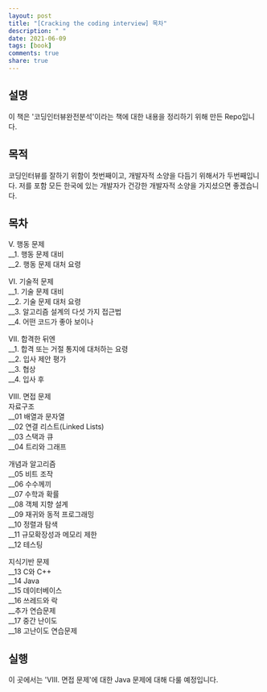 ```yaml
---
layout: post
title: "[Cracking the coding interview] 목차"
description: " "
date: 2021-06-09
tags: [book]
comments: true
share: true
---
```


## 설명

이 책은 '코딩인터뷰완전분석'이라는 책에 대한 내용을 정리하기 위해 만든 Repo입니다.

## 목적

코딩인터뷰를 잘하기 위함이 첫번째이고, 개발자적 소양을 다듬기 위해서가 두번째입니다. 저를 포함 모든 한국에 있는 개발자가 건강한 개발자적 소양을 가지셨으면 좋겠습니다.

## 목차

V. 행동 문제  
__1. 행동 문제 대비  
__2. 행동 문제 대처 요령  

VI. 기술적 문제  
__1. 기술 문제 대비  
__2. 기술 문제 대처 요령  
__3. 알고리즘 설계의 다섯 가지 접근법  
__4. 어떤 코드가 좋아 보이나  

VII. 합격한 뒤엔  
__1. 합격 또는 거절 통지에 대처하는 요령  
__2. 입사 제안 평가  
__3. 협상  
__4. 입사 후  

VIII. 면접 문제  
자료구조  
__01 배열과 문자열  
__02 연결 리스트(Linked Lists)  
__03 스택과 큐  
__04 트리와 그래프  

개념과 알고리즘  
__05 비트 조작  
__06 수수께끼  
__07 수학과 확률  
__08 객체 지향 설계  
__09 재귀와 동적 프로그래밍  
__10 정렬과 탐색  
__11 규모확장성과 메모리 제한  
__12 테스팅  

지식기반 문제  
__13 C와 C++  
__14 Java  
__15 데이터베이스  
__16 쓰레드와 락  
__추가 연습문제  
__17 중간 난이도  
__18 고난이도 연습문제  

## 실행
이 곳에서는 'VIII. 면접 문제'에 대한 Java 문제에 대해 다룰 예정입니다.
